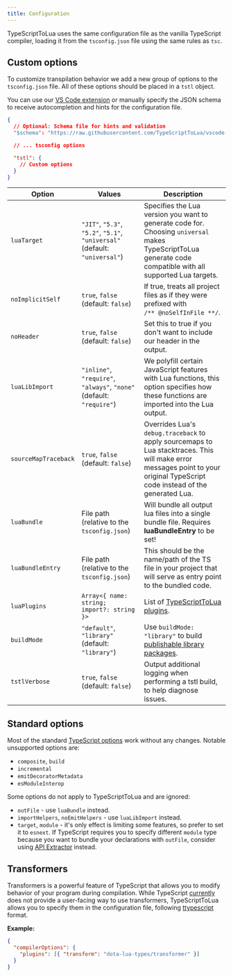 ```yaml
---
title: Configuration
---
```


TypeScriptToLua uses the same configuration file as the vanilla TypeScript compiler, loading it from the `tsconfig.json` file using the same rules as `tsc`.

## Custom options

To customize transpilation behavior we add a new group of options to the `tsconfig.json` file. All of these options should be placed in a `tstl` object.

You can use our [VS Code extension](editor-support.md) or manually specify the JSON schema to receive autocompletion and hints for the configuration file.

```json title=tsconfig.json
{
  // Optional: Schema file for hints and validation
  "$schema": "https://raw.githubusercontent.com/TypeScriptToLua/vscode-typescript-to-lua/master/tsconfig-schema.json",

  // ... tsconfig options

  "tstl": {
    // Custom options
  }
}
```

| Option               | Values                                                                     | Description                                                                                                                                                                  |
| -------------------- | -------------------------------------------------------------------------- | ---------------------------------------------------------------------------------------------------------------------------------------------------------------------------- |
| `luaTarget`          | `"JIT"`, `"5.3"`, `"5.2"`, `"5.1"`, `"universal"` (default: `"universal"`) | Specifies the Lua version you want to generate code for. Choosing `universal` makes TypeScriptToLua generate code compatible with all supported Lua targets.                 |
| `noImplicitSelf`     | `true`, `false` (default: `false`)                                         | If true, treats all project files as if they were prefixed with<br />`/** @noSelfInFile **/`.                                                                                |
| `noHeader`           | `true`, `false` (default: `false`)                                         | Set this to true if you don't want to include our header in the output.                                                                                                      |
| `luaLibImport`       | `"inline"`, `"require"`, `"always"`, `"none"` (default: `"require"`)       | We polyfill certain JavaScript features with Lua functions, this option specifies how these functions are imported into the Lua output.                                      |
| `sourceMapTraceback` | `true`, `false` (default: `false`)                                         | Overrides Lua's `debug.traceback` to apply sourcemaps to Lua stacktraces. This will make error messages point to your original TypeScript code instead of the generated Lua. |
| `luaBundle`          | File path (relative to the `tsconfig.json`)                                | Will bundle all output lua files into a single bundle file. Requires **luaBundleEntry** to be set!                                                                           |
| `luaBundleEntry`     | File path (relative to the `tsconfig.json`)                                | This should be the name/path of the TS file in your project that will serve as entry point to the bundled code.                                                              |
| `luaPlugins`         | `Array<{ name: string; import?: string }>`                                 | List of [TypeScriptToLua plugins](api/plugins.md).                                                                                                                           |
| `buildMode`          | `"default"`, `"library"` (default: `"library"`)                            | Use `buildMode: "library"` to build [publishable library packages](publishing-modules.md).                                                                                   |
| `tstlVerbose`        | `true`, `false` (default: `false`)                                         | Output additional logging when performing a tstl build, to help diagnose issues.                                                                                             |

## Standard options

Most of the standard [TypeScript options](https://www.typescriptlang.org/docs/handbook/compiler-options.html) work without any changes. Notable unsupported options are:

- `composite`, `build`
- `incremental`
- `emitDecoratorMetadata`
- `esModuleInterop`

Some options do not apply to TypeScriptToLua and are ignored:

- `outFile` - use `luaBundle` instead.
- `importHelpers`, `noEmitHelpers` - use `luaLibImport` instead.
- `target`, `module` - it's only effect is limiting some features, so prefer to set it to `esnext`. If TypeScript requires you to specify different `module` type because you want to bundle your declarations with `outFile`, consider using [API Extractor](https://api-extractor.com/) instead.

## Transformers

Transformers is a powerful feature of TypeScript that allows you to modify behavior of your program during compilation. While TypeScript [currently](https://github.com/microsoft/TypeScript/issues/14419) does not provide a user-facing way to use transformers, TypeScriptToLua allows you to specify them in the configuration file, following [ttypescript](https://github.com/cevek/ttypescript#how-to-use) format.

**Example:**

```json title=tsconfig.json
{
  "compilerOptions": {
    "plugins": [{ "transform": "dota-lua-types/transformer" }]
  }
}
```
